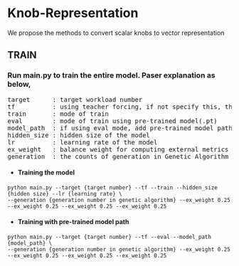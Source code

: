 # Knob-Representation
We propose the methods to convert scalar knobs to vector representation

## TRAIN
### Run main.py to train the entire model. Paser explanation as below,
<pre>
target      : target workload number  
tf          : using teacher forcing, if not specify this, the model will be trained by non-teacher forcing  
train       : mode of train  
eval        : mode of train using pre-trained model(.pt)  
model_path  : if using eval mode, add pre-trained model path  
hidden_size : hidden size of the model  
lr          : learning rate of the model  
ex_weight   : balance weight for computing external metrics score and its summation must be 1  
generation  : the counts of generation in Genetic Algorithm  
</pre>
* #### Training the model
```
python main.py --target {target number} --tf --train --hidden_size {hidden size} --lr {learning rate} \
--generation {generation number in genetic algorithm} --ex_weight 0.25 --ex_weight 0.25 --ex_weight 0.25 --ex_weight 0.25 
```
* #### Training with pre-trained model path
```
python main.py --target {target number} --tf --eval --model_path {model_path} \
--generation {generation number in genetic algorithm} --ex_weight 0.25 --ex_weight 0.25 --ex_weight 0.25 --ex_weight 0.25 
```

